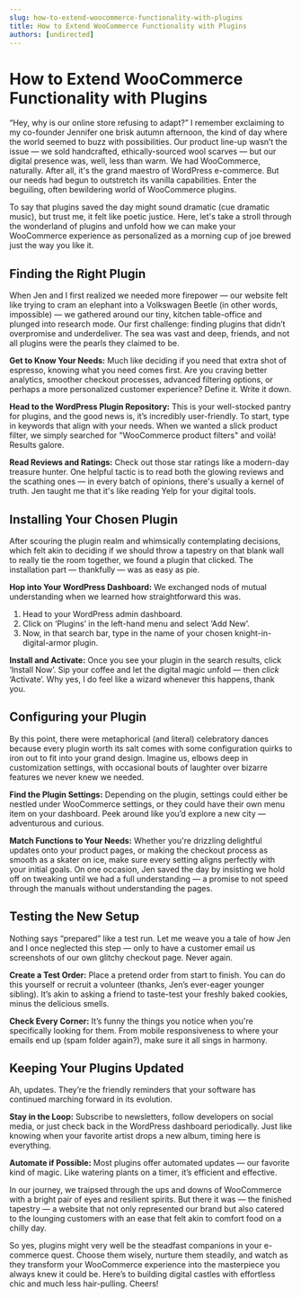 ```yaml
---
slug: how-to-extend-woocommerce-functionality-with-plugins
title: How to Extend WooCommerce Functionality with Plugins
authors: [undirected]
---
```



# How to Extend WooCommerce Functionality with Plugins

“Hey, why is our online store refusing to adapt?” I remember exclaiming to my co-founder Jennifer one brisk autumn afternoon, the kind of day where the world seemed to buzz with possibilities. Our product line-up wasn’t the issue — we sold handcrafted, ethically-sourced wool scarves — but our digital presence was, well, less than warm. We had WooCommerce, naturally. After all, it's the grand maestro of WordPress e-commerce. But our needs had begun to outstretch its vanilla capabilities. Enter the beguiling, often bewildering world of WooCommerce plugins. 

To say that plugins saved the day might sound dramatic (cue dramatic music), but trust me, it felt like poetic justice. Here, let's take a stroll through the wonderland of plugins and unfold how we can make your WooCommerce experience as personalized as a morning cup of joe brewed just the way you like it.

## Finding the Right Plugin

When Jen and I first realized we needed more firepower — our website felt like trying to cram an elephant into a Volkswagen Beetle (in other words, impossible) — we gathered around our tiny, kitchen table-office and plunged into research mode. Our first challenge: finding plugins that didn’t overpromise and underdeliver. The sea was vast and deep, friends, and not all plugins were the pearls they claimed to be.

**Get to Know Your Needs:** Much like deciding if you need that extra shot of espresso, knowing what you need comes first. Are you craving better analytics, smoother checkout processes, advanced filtering options, or perhaps a more personalized customer experience? Define it. Write it down.

**Head to the WordPress Plugin Repository:** This is your well-stocked pantry for plugins, and the good news is, it’s incredibly user-friendly. To start, type in keywords that align with your needs. When we wanted a slick product filter, we simply searched for "WooCommerce product filters" and voilà! Results galore.

**Read Reviews and Ratings:** Check out those star ratings like a modern-day treasure hunter. One helpful tactic is to read both the glowing reviews and the scathing ones — in every batch of opinions, there's usually a kernel of truth. Jen taught me that it's like reading Yelp for your digital tools.

## Installing Your Chosen Plugin

After scouring the plugin realm and whimsically contemplating decisions, which felt akin to deciding if we should throw a tapestry on that blank wall to really tie the room together, we found a plugin that clicked. The installation part — thankfully — was as easy as pie.

**Hop into Your WordPress Dashboard:** We exchanged nods of mutual understanding when we learned how straightforward this was.

1. Head to your WordPress admin dashboard.
2. Click on ‘Plugins’ in the left-hand menu and select ‘Add New’.
3. Now, in that search bar, type in the name of your chosen knight-in-digital-armor plugin.

**Install and Activate:** Once you see your plugin in the search results, click ‘Install Now’. Sip your coffee and let the digital magic unfold — then *click* ‘Activate’. Why yes, I do feel like a wizard whenever this happens, thank you.

## Configuring your Plugin

By this point, there were metaphorical (and literal) celebratory dances because every plugin worth its salt comes with some configuration quirks to iron out to fit into your grand design. Imagine us, elbows deep in customization settings, with occasional bouts of laughter over bizarre features we never knew we needed.

**Find the Plugin Settings:** Depending on the plugin, settings could either be nestled under WooCommerce settings, or they could have their own menu item on your dashboard. Peek around like you’d explore a new city — adventurous and curious.

**Match Functions to Your Needs:** Whether you're drizzling delightful updates onto your product pages, or making the checkout process as smooth as a skater on ice, make sure every setting aligns perfectly with your initial goals. On one occasion, Jen saved the day by insisting we hold off on tweaking until we had a full understanding — a promise to not speed through the manuals without understanding the pages.

## Testing the New Setup

Nothing says “prepared” like a test run. Let me weave you a tale of how Jen and I once neglected this step — only to have a customer email us screenshots of our own glitchy checkout page. Never again.

**Create a Test Order:** Place a pretend order from start to finish. You can do this yourself or recruit a volunteer (thanks, Jen’s ever-eager younger sibling). It’s akin to asking a friend to taste-test your freshly baked cookies, minus the delicious smells.

**Check Every Corner:** It’s funny the things you notice when you're specifically looking for them. From mobile responsiveness to where your emails end up (spam folder again?), make sure it all sings in harmony.

## Keeping Your Plugins Updated

Ah, updates. They’re the friendly reminders that your software has continued marching forward in its evolution.

**Stay in the Loop:** Subscribe to newsletters, follow developers on social media, or just check back in the WordPress dashboard periodically. Just like knowing when your favorite artist drops a new album, timing here is everything.

**Automate if Possible:** Most plugins offer automated updates — our favorite kind of magic. Like watering plants on a timer, it’s efficient and effective.

In our journey, we traipsed through the ups and downs of WooCommerce with a bright pair of eyes and resilient spirits. But there it was — the finished tapestry — a website that not only represented our brand but also catered to the lounging customers with an ease that felt akin to comfort food on a chilly day.

So yes, plugins might very well be the steadfast companions in your e-commerce quest. Choose them wisely, nurture them steadily, and watch as they transform your WooCommerce experience into the masterpiece you always knew it could be. Here’s to building digital castles with effortless chic and much less hair-pulling. Cheers!